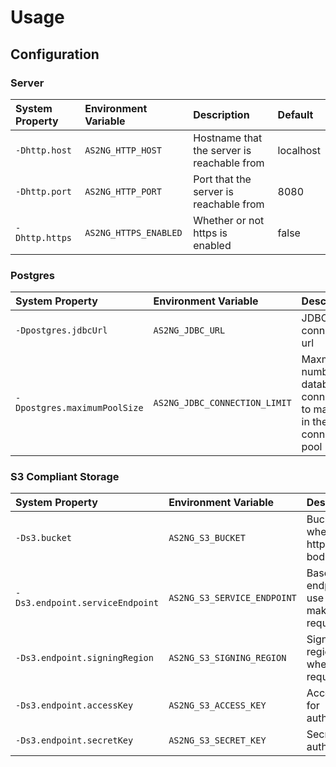 # Usage

## Configuration

### Server

| System Property | Environment Variable  | Description                                | Default   |
| :-------------- | :-------------------- | :----------------------------------------- | :-------- |
| `-Dhttp.host`   | `AS2NG_HTTP_HOST`     | Hostname that the server is reachable from | localhost |
| `-Dhttp.port`   | `AS2NG_HTTP_PORT`     | Port that the server is reachable from     | 8080      |
| `-Dhttp.https`  | `AS2NG_HTTPS_ENABLED` | Whether or not https is enabled            | false     |

### Postgres

| System Property              | Environment Variable          | Description                                                                | Default                                                     |
| :--------------------------- | :---------------------------- | :------------------------------------------------------------------------- | :---------------------------------------------------------- |
| `-Dpostgres.jdbcUrl`         | `AS2NG_JDBC_URL`              | JDBC style connection url                                                  | jdbc:postgresql://localhost/as2ng?user=as2ng&password=as2ng |
| `-Dpostgres.maximumPoolSize` | `AS2NG_JDBC_CONNECTION_LIMIT` | Maxmimum number of database connections to maintain in the connection pool | `30`                                                        |

### S3 Compliant Storage

| System Property                 | Environment Variable        | Description                                       | Default                 |
| :------------------------------ | :-------------------------- | :------------------------------------------------ | :---------------------- |
| `-Ds3.bucket`                   | `AS2NG_S3_BUCKET`           | Bucket to use when storing http request bodies    | `as2ng`                 |
| `-Ds3.endpoint.serviceEndpoint` | `AS2NG_S3_SERVICE_ENDPOINT` | Base service endpoint to use when making requests | `http://localhost:9000` |
| `-Ds3.endpoint.signingRegion`   | `AS2NG_S3_SIGNING_REGION`   | Signing region to use when making requests        | `us-east-1`             |
| `-Ds3.endpoint.accessKey`       | `AS2NG_S3_ACCESS_KEY`       | Access key for authentication                     | `minio`                 |
| `-Ds3.endpoint.secretKey`       | `AS2NG_S3_SECRET_KEY`       | Secret key for authentication                     | `12345678`              |
